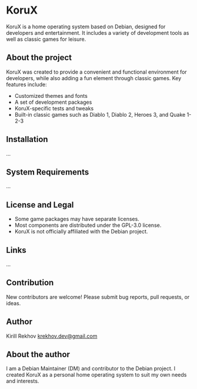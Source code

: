 # KoruX

KoruX is a home operating system based on Debian, designed for developers and
entertainment. It includes a variety of development tools as well as classic
games for leisure.

## About the project

KoruX was created to provide a convenient and functional environment for
developers, while also adding a fun element through classic games. Key features
include:

- Customized themes and fonts
- A set of development packages
- KoruX-specific tests and tweaks
- Built-in classic games such as Diablo 1, Diablo 2, Heroes 3, and Quake 1-2-3

## Installation

...

## System Requirements

...

## License and Legal

- Some game packages may have separate licenses.
- Most components are distributed under the GPL-3.0 license.
- KoruX is not officially affiliated with the Debian project.

## Links

...

## Contribution

New contributors are welcome! Please submit bug reports, pull requests, or ideas.

## Author

Kirill Rekhov <krekhov.dev@gmail.com>

## About the author

I am a Debian Maintainer (DM) and contributor to the Debian project. I created
KoruX as a personal home operating system to suit my own needs and interests.
